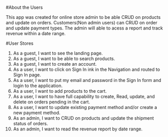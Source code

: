 
#About the Users

This app was created for online store admin to be able CRUD on products and update on orders. Customers(Non admin users) can CRUD on order and update payment types. The admin will able to acess a report and track revenue within a date range. 

#User Stores

1. As a guest, I want to see the landing page.
2. As a guest, I want to be able to search products.
3. As a guest, I want to create an account.
4. As a user, I want to click on Sign In ink in the Navigation and routed to Sign In page.
5. As a user, I want to put my email and password in the Sign In form and login to the application.
6. As a user, I want to add products to the cart.
7. As a user, I want to have full capability to create, Read, update, and delete on orders pending in the cart.
8. As a user, I want to update existing payment method and/or create a new payment method.
9. As an admin, I want to CRUD on products and update the shipment status of orders.
10. As an admin, I want to read the revenue report by date range.

